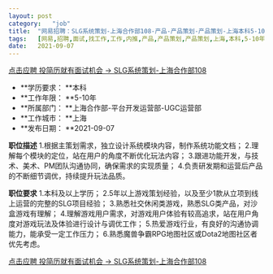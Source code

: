 ```yaml
---
layout:	post
category:	"job"
title:	"网易招聘：SLG系统策划-上海合作部108-产品-产品策划-产品策划-上海本科5-10年"
tags:	[网易,招聘,面试,找工作,工作,内推,产品,产品策划,产品策划,上海,本科,5-10年]
date:	2021-09-07
---
```


[点击应聘 投简历就有面试机会 -> SLG系统策划-上海合作部108](http://mobile.bole.netease.com/bole/boleDetail?id=34920&employeeId=346f03c3cda5f04c&key=all)



- **学历要求： **本科
- **工作年限： **5-10年
- **所属部门： **上海合作部-平台开发运营部-UGC运营部
- **工作城市： **上海
- **发布日期： **2021-09-07



**职位描述**
1.根据主策划需求，独立设计系统模块内容，制作系统功能文档； 
2.理解每个模块的定位，站在用户的角度不断优化玩法内容； 
3.跟进功能开发，与技术、美术、PM团队沟通协同，确保需求的实现质量； 
4.负责研发期和运营后产品的不断细节调优，持续提升玩法品质。



**职位要求**
1.本科及以上学历； 
2.5年以上游戏策划经验，以及至少1款从立项到线上运营的完整的SLG项目经验； 
3.熟悉社交休闲类游戏，熟悉SLG类产品，对沙盒游戏有理解； 
4.理解游戏用户需求，对游戏用户体验有较高追求，站在用户角度对游戏玩法及体验进行设计与调优工作； 
5.热爱游戏行业，有良好的沟通协调能力，能承受一定工作压力； 
6.熟悉魔兽争霸RPG地图社区或Dota2地图社区者优先考虑。



[点击应聘 投简历就有面试机会 -> SLG系统策划-上海合作部108](http://mobile.bole.netease.com/bole/boleDetail?id=34920&employeeId=346f03c3cda5f04c&key=all)